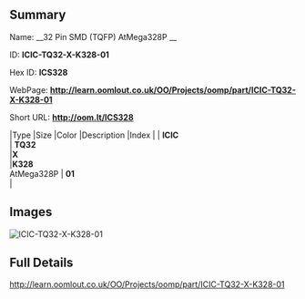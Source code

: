 

## Summary
 
Name: __32 Pin SMD (TQFP) AtMega328P __

ID: __ICIC-TQ32-X-K328-01__

Hex ID: __ICS328__

WebPage: __http://learn.oomlout.co.uk/OO/Projects/oomp/part/ICIC-TQ32-X-K328-01__

Short URL: __http://oom.lt/ICS328__


|Type   |Size   |Color   |Description   |Index   |
| __ICIC__ <br>  | __TQ32__<br>   |__X__<br>    |__K328__<br>AtMega328P    | __01__<br>  |


## Images
![ICIC-TQ32-X-K328-01](http://oomlout.com/oomp-gen/parts/ICIC-TQ32-X-K328-01/ICIC-TQ32-X-K328-01_420.jpg)

## Full Details

 http://learn.oomlout.co.uk/OO/Projects/oomp/part/ICIC-TQ32-X-K328-01

